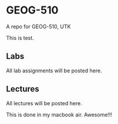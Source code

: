 # GEOG-510
A repo for GEOG-510, UTK

This is test.

## Labs
All lab assignments will be posted here.

## Lectures
All lectures will be posted here.

This is done in my macbook air. Awesome!!!
